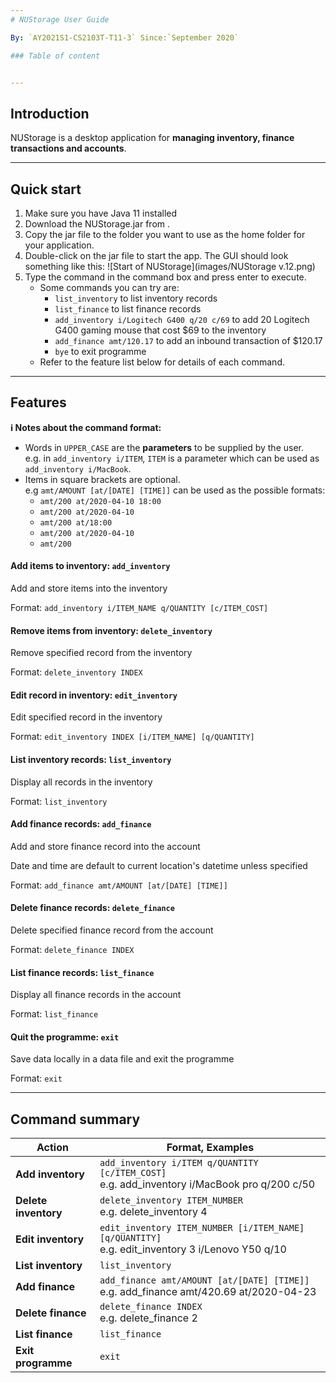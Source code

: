 ```yaml
---
# NUStorage User Guide

By: `AY2021S1-CS2103T-T11-3` Since:`September 2020`

### Table of content


---
```


## Introduction
NUStorage is a desktop application for __managing inventory, finance transactions and accounts__.

--------------------------------------------------------------------------------------------------------------------

## Quick start

1. Make sure you have Java 11 installed
1. Download the NUStorage.jar from <here>.
1. Copy the jar file to the folder you want to use as the home folder for your application.
1. Double-click on the jar file to start the app. The GUI should look something like this: ![Start of NUStorage](images/NUStorage v.12.png)
1. Type the command in the command box and press enter to execute.
    - Some commands you can try are:
        - `list_inventory` to list inventory records
        - `list_finance` to list finance records
        - `add_inventory i/Logitech G400 q/20 c/69` to add 20 Logitech G400 gaming mouse that cost $69 to the inventory
        - `add_finance amt/120.17` to add an inbound transaction of $120.17
        - `bye` to exit programme
    - Refer to the feature list below for details of each command.



--------------------------------------------------------------------------------------------------------------------

## Features

<div markdown="block" class="alert alert-info">

**:information_source: Notes about the command format:**<br>
* Words in `UPPER_CASE` are the __parameters__ to be supplied by the user.<br>
    e.g. in `add_inventory i/ITEM`, `ITEM` is a parameter which can be used as `add_inventory i/MacBook`.
* Items in square brackets are optional.<br>
  e.g `amt/AMOUNT [at/[DATE] [TIME]]` can be used as the possible formats:
  * `amt/200 at/2020-04-10 18:00`
  * `amt/200 at/2020-04-10`
  * `amt/200 at/18:00`
  * `amt/200 at/2020-04-10`
  * `amt/200`
</div>

#### Add items to inventory: `add_inventory`
Add and store items into the inventory

Format: `add_inventory i/ITEM_NAME q/QUANTITY [c/ITEM_COST]`


#### Remove items from inventory: `delete_inventory`
Remove specified record from the inventory

Format: `delete_inventory INDEX`


#### Edit record in inventory: `edit_inventory`
Edit specified record in the inventory

Format: `edit_inventory INDEX [i/ITEM_NAME] [q/QUANTITY]`


#### List inventory records: `list_inventory`
Display all records in the inventory

Format: `list_inventory`


#### Add finance records: `add_finance`
Add and store finance record into the account

Date and time are default to current location's datetime unless specified

Format: `add_finance amt/AMOUNT [at/[DATE] [TIME]]`


#### Delete finance records: `delete_finance`

Delete specified finance record from the account

Format: `delete_finance INDEX`


#### List finance records: `list_finance`

Display all finance records in the account

Format: `list_finance`


#### Quit the programme: `exit`

Save data locally in a data file and exit the programme

Format: `exit`

--------------------------------------------------------------------------------------------------------------------

## Command summary

Action | Format, Examples
--------|------------------
__Add inventory__ | `add_inventory i/ITEM q/QUANTITY [c/ITEM_COST]`<br> e.g. add_inventory i/MacBook pro q/200 c/50
__Delete inventory__ | `delete_inventory ITEM_NUMBER`<br> e.g. delete_inventory 4
__Edit inventory__ | `edit_inventory ITEM_NUMBER [i/ITEM_NAME] [q/QUANTITY]`<br> e.g. edit_inventory 3 i/Lenovo Y50 q/10
__List inventory__ | `list_inventory`
__Add finance__ | `add_finance amt/AMOUNT [at/[DATE] [TIME]]`<br> e.g. add_finance amt/420.69 at/2020-04-23
__Delete finance__ | `delete_finance INDEX`<br> e.g. delete_finance 2
__List finance__ | `list_finance`
__Exit programme__ | `exit`
